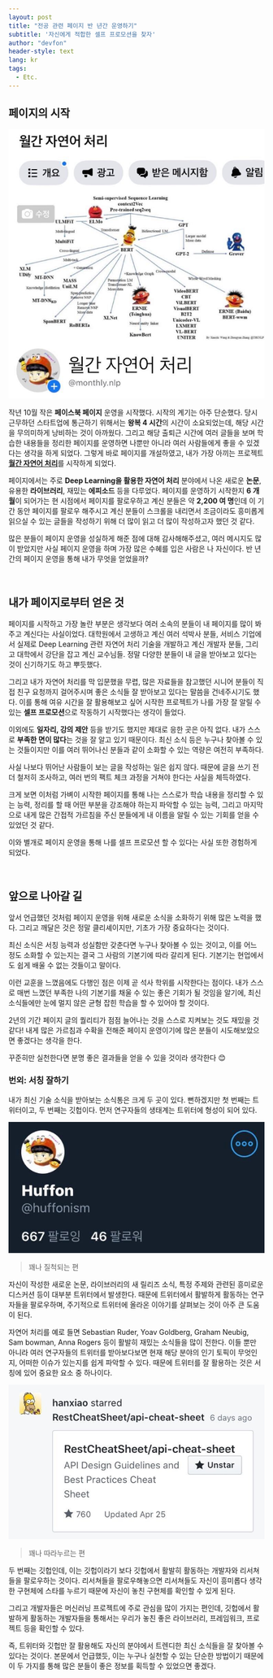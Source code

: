 ```yaml
---
layout: post
title: "전공 관련 페이지 반 년간 운영하기"
subtitle: '자신에게 적합한 셀프 프로모션을 찾자'
author: "devfon"
header-style: text
lang: kr
tags:
  - Etc.
---
```


## 페이지의 시작

![](/img/in-post/page.jpg)

작년 10월 작은 **페이스북 페이지** 운영을 시작했다. 시작의 계기는 아주 단순했다. 당시 근무하던 스타트업에 통근하기 위해서는 **왕복 4 시간**의 시간이 소요되었는데, 해당 시간을 무의미하게 낭비하는 것이 아까웠다. 그리고 해당 출퇴근 시간에 여러 글들을 보며 학습한 내용들을 정리한 페이지를 운영하면 나뿐만 아니라 여러 사람들에게 좋을 수 있겠다는 생각을 하게 되었다. 그렇게 바로 페이지를 개설하였고, 내가 가장 아끼는 프로젝트 [**월간 자연어 처리**](https://m.facebook.com/monthly.nlp/)를 시작하게 되었다. 

페이지에서는 주로 **Deep Learning을 활용한 자연어 처리** 분야에서 나온 새로운 **논문**, 유용한 **라이브러리**, 재밌는 **에피소드** 등을 다루었다. 페이지를 운영하기 시작한지 **6 개월**이 되어가는 현 시점에서 페이지를 팔로우하고 계신 분들은 약 **2,200 여 명**인데 이 기간 동안 페이지를 팔로우 해주시고 계신 분들이 스크롤을 내리면서 조금이라도 흥미롭게 읽으실 수 있는 글들을 작성하기 위해 더 많이 읽고 더 많이 작성하고자 했던 것 같다.

많은 분들이 페이지 운영을 성실하게 해준 점에 대해 감사해해주셨고, 여러 메시지도 많이 받았지만 사실 페이지 운영을 하며 가장 많은 수혜를 입은 사람은 나 자신이다. 반 년 간의 페이지 운영을 통해 내가 무엇을 얻었을까?

<br/>

## 내가 페이지로부터 얻은 것

페이지를 시작하고 가장 놀란 부분은 생각보다 여러 소속의 분들이 내 페이지를 많이 봐주고 계신다는 사실이었다. 대학원에서 고생하고 계신 여러 석박사 분들, 서비스 기업에서 실제로 Deep Learning 관련 자연어 처리 기술을 개발하고 계신 개발자 분들, 그리고 대학에서 강단을 잡고 계신 교수님들. 정말 다양한 분들이 내 글을 받아보고 있다는 것이 신기하기도 하고 뿌듯했다. 

그리고 내가 자연어 처리를 막 입문했을 무렵, 많은 자료들을 참고했던 시니어 분들이 직접 친구 요청까지 걸어주시며 좋은 소식들 잘 받아보고 있다는 말씀을 건네주시기도 했다. 이를 통해 여유 시간을 잘 활용해보고 싶어 시작한 프로젝트가 나를 가장 잘 알릴 수 있는 **셀프 프로모션**으로 작동하기 시작했다는 생각이 들었다.

이외에도 **일자리, 강의 제안** 등을 받기도 했지만 제대로 응한 곳은 아직 없다. 내가 스스로 **부족한 면이 많다**는 것을 잘 알고 있기 때문이다. 최신 소식 등은 누구나 찾아볼 수 있는 것들이지만 이를 여러 뛰어나신 분들과 같이 소화할 수 있는 역량은 여전히 부족하다.

사실 나보다 뛰어난 사람들이 보는 글을 작성하는 일은 쉽지 않다. 때문에 글을 쓰기 전 더 철저히 조사하고, 여러 번의 팩트 체크 과정을 거쳐야 한다는 사실을 체득하였다. 

크게 보면 이처럼 가벼이 시작한 페이지를 통해 나는 스스로가 학습 내용을 정리할 수 있는 능력, 정리를 할 때 어떤 부분을 강조해야 하는지 파악할 수 있는 능력, 그리고 마지막으로 내게 많은 간접적 가르침을  주신 분들에게 내 이름을 알릴 수 있는 기회를 얻을 수 있었던 것 같다.

이와 별개로 페이지 운영을 통해 나를 셀프 프로모션 할 수 있다는 사실 또한 경험하게 되었다.

<br/>

## 앞으로 나아갈 길

앞서 언급했던 것처럼 페이지 운영을 위해 새로운 소식을 소화하기 위해 많은 노력을 했다. 그리고 깨달은 것은 정말 클리셰이지만, 기초가 가장 중요하다는 것이다. 

최신 소식은 서칭 능력과 성실함만 갖춘다면 누구나 찾아볼 수 있는 것이고, 이를 어느 정도 소화할 수 있는지는 결국 그 사람의 기본기에 따라 갈리게 된다. 기본기는 현업에서도 쉽게 배울 수 없는 것들이고 말이다.

이런 교훈을 느꼈음에도 다행인 점은 이제 곧 석사 학위를 시작한다는 점이다. 내가 스스로 매번 느꼈던 부족한 나의 기본기를 채울 수 있는 좋은 기회가 될 것임을 알기에, 최신 소식들에만 눈에 멀지 않은 균형 잡힌 학습을 할 수 있어야 할 것이다.

2년의 기간 페이지 글의 퀄리티가 점점 늘어나는 것을 스스로 지켜보는 것도 재밌을 것 같다! 내게 많은 가르침과 수확을 전해준 페이지 운영이기에 많은 분들이 시도해보았으면 좋겠다는 생각을 한다.

꾸준히만 실천한다면 분명 좋은 결과들을 얻을 수 있을 것이라 생각한다 😊

### 번외: 서칭 잘하기

내가 최신 기술 소식을 받아보는 소식통은 크게 두 곳이 있다. 뻔하겠지만 첫 번째는 트위터이고, 두 번째는 깃헙이다. 먼저 연구자들의 생태계는 트위터에 형성이 되어 있다.

![](/img/in-post/twit.jpg)
> 꽤나 질척되는 편

자신이 작성한 새로운 논문, 라이브러리의 새 릴리즈 소식, 특정 주제와 관련된 흥미로운 디스커션 등이 대부분 트위터에서 발생한다. 때문에 트위터에서 활발하게 활동하는 연구자들을 팔로우하며, 주기적으로 트위터에 올라온 이야기를 살펴보는 것이 아주 큰 도움이 된다.

자연어 처리를 예로 들면 Sebastian Ruder, Yoav Goldberg, Graham Neubig, Sam bowman, Anna Rogers 등이 활발히 재밌는 소식들을 많이 전한다. 이들 뿐만 아니라 여러 연구자들의 트위터를 받아보다보면 현재 해당 분야의 인기 토픽이 무엇인지, 어떠한 이슈가 있는지를 쉽게 파악할 수 있다. 때문에 트위터를 잘 활용하는 것은 서칭에 있어 중요한 요소 중 하나이다.

![](/img/in-post/github.jpg)
> 꽤나 따라누르는 편

두 번째는 깃헙인데, 이는 깃헙이라기 보다 깃헙에서 활발히 활동하는 개발자와 리서쳐들을 팔로우하는 것이다. 리서쳐들을 팔로우해놓으면 리서쳐들도 자신이 흥미롭다 생각한 구현체에 스타를 누르기 때문에 자신이 놓친 구현체를 확인할 수 있게 된다.

그리고 개발자들은 머신러닝 프로젝트에 주로 관심을 많이 가지는 편인데, 깃헙에서 활발하게 활동하는 개발자들을 통해서는 우리가 놓친 좋은 라이브러리, 프레임워크, 프로젝트 등을 확인할 수 있다. 

즉, 트위터와 깃헙만 잘 활용해도 자신의 분야에서 트렌디한 최신 소식들을 잘 찾아볼 수 있다는 것이다. 본문에서 언급했듯, 이는 누구나 실천할 수 있는 단순한 방법이기 때문에 이 두 가지를 통해 많은 분들이 좋은 정보를 획득할 수 있었으면 좋겠다. 
